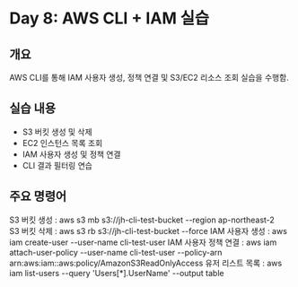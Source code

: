 # Day 8: AWS CLI + IAM 실습

## 개요
AWS CLI를 통해 IAM 사용자 생성, 정책 연결 및 S3/EC2 리소스 조회 실습을 수행함.

## 실습 내용
- S3 버킷 생성 및 삭제
- EC2 인스턴스 목록 조회
- IAM 사용자 생성 및 정책 연결
- CLI 결과 필터링 연습

## 주요 명령어

S3 버킷 생성 : aws s3 mb s3://jh-cli-test-bucket --region ap-northeast-2   
S3 버킷 삭제 : aws s3 rb s3://jh-cli-test-bucket --force
IAM 사용자 생성 : aws iam create-user --user-name cli-test-user
IAM 사용자 정책 연결 : aws iam attach-user-policy --user-name cli-test-user --policy-arn arn:aws:iam::aws:policy/AmazonS3ReadOnlyAccess
유저 리스트 목록 : aws iam list-users --query 'Users[*].UserName' --output table
